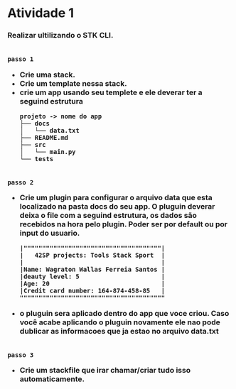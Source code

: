 # Atividade 1

<h3>Realizar ultilizando o STK CLI. <h3\><br><br>

`passo 1`

* Crie uma stack.
* Crie um template nessa stack.
* crie um app usando seu templete e ele deverar ter a seguind estrutura
	```
	projeto -> nome do app
	├── docs
	│   └── data.txt
	├── README.md
	├── src
	│   └── main.py
	└── tests
	```
<br> `passo 2`

* Crie um plugin para configurar o arquivo data que esta localizado na pasta docs do seu app.
O pluguin deverar deixa o file com a seguind estrutura, os dados são recebidos na hora pelo plugin.
Poder ser por default ou por input do usuario.

	```
	|"""""""""""""""""""""""""""""""""""""|
	|	42SP projects: Tools Stack Sport  |
	|									  |
	|Name: Wagraton Wallas Ferreia Santos |
	|deauty level: 5					  |
	|Age: 20							  |
	|Credit card number: 164-874-458-85	  |
	"""""""""""""""""""""""""""""""""""""""
	```

* o pluguin sera aplicado dentro do app que voce criou. Caso você acabe aplicando o pluguin
novamente ele nao pode dublicar as informacoes que ja estao no arquivo data.txt

<br> `passo 3`

* Crie um stackfile que irar chamar/criar tudo isso automaticamente.

